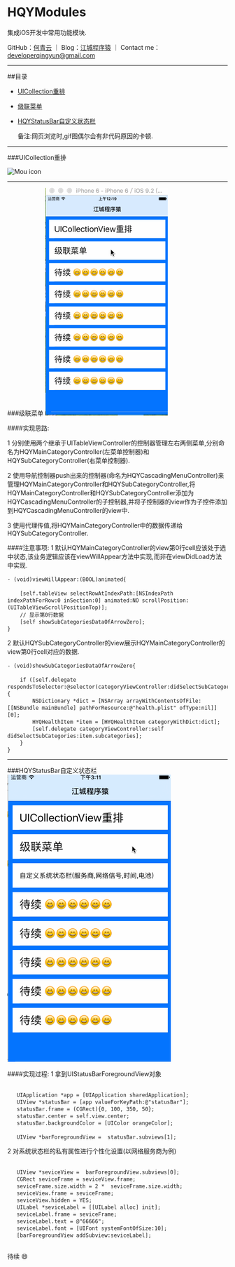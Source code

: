 # HQYModules
集成iOS开发中常用功能模块.

GitHub：[何青云](https://github.com/qingyunhe) ｜ Blog：[江城程序猿](http://www.heqingyun.com) ｜ Contact me：<developerqingyun@gmail.com>

---   
##目录
* [UICollection重排](#UICollection重排)
* [级联菜单](#级联菜单)
* [HQYStatusBar自定义状态栏](#HQYStatusBar自定义状态栏)

  备注:网页浏览时,gif图偶尔会有非代码原因的卡顿.

---           
    
###UICollection重排

![Mou icon](https://github.com/qingyunhe/HQYModules/blob/master/UICollectionView重排%20.gif)

---    
###级联菜单
![Mou icon](https://github.com/qingyunhe/HQYModules/blob/master/级联菜单.gif)

####实现思路:

1 分别使用两个继承于UITableViewController的控制器管理左右两侧菜单,分别命名为HQYMainCategoryController(左菜单控制器)和HQYSubCategoryController(右菜单控制器).

2 使用导航控制器push出来的控制器(命名为HQYCascadingMenuController)来管理HQYMainCategoryController和HQYSubCategoryController,将HQYMainCategoryController和HQYSubCategoryController添加为HQYCascadingMenuController的子控制器,并将子控制器的view作为子控件添加到HQYCascadingMenuController的view中.

3 使用代理传值,将HQYMainCategoryController中的数据传递给HQYSubCategoryController.

####注意事项:
1 默认HQYMainCategoryController的view第0行cell应该处于选中状态,该业务逻辑应该在viewWillAppear方法中实现,而非在viewDidLoad方法中实现.

```objc
- (void)viewWillAppear:(BOOL)animated{
    
    [self.tableView selectRowAtIndexPath:[NSIndexPath indexPathForRow:0 inSection:0] animated:NO scrollPosition:(UITableViewScrollPositionTop)];
    // 显示第0行数据
    [self showSubCategoriesDataOfArrowZero];
}

```

2 默认HQYSubCategoryController的view展示HQYMainCategoryController的view第0行cell对应的数据.

```objc
- (void)showSubCategoriesDataOfArrowZero{

    if ([self.delegate respondsToSelector:@selector(categoryViewController:didSelectSubCategories:)]) {
        NSDictionary *dict = [NSArray arrayWithContentsOfFile:[[NSBundle mainBundle] pathForResource:@"health.plist" ofType:nil]][0];
        HYQHealthItem *item = [HYQHealthItem categoryWithDict:dict];
        [self.delegate categoryViewController:self didSelectSubCategories:item.subcategories];
    }
}

```
---    
###HQYStatusBar自定义状态栏
![Mou icon](https://github.com/qingyunhe/HQYModules/blob/master/statusBar.gif)

####实现过程:
 1 拿到UIStatusBarForegroundView对象
 
 ```objc
 
    UIApplication *app = [UIApplication sharedApplication];
    UIView *statusBar = [app valueForKeyPath:@"statusBar"];
    statusBar.frame = (CGRect){0, 100, 350, 50};
    statusBar.center = self.view.center;
    statusBar.backgroundColor = [UIColor orangeColor];
    
    UIView *barForegroundView =  statusBar.subviews[1];

 ```
 2 对系统状态栏的私有属性进行个性化设置(以网络服务商为例)

 ```objc
 
    UIView *seviceView =  barForegroundView.subviews[0];
    CGRect seviceFrame = seviceView.frame;
    seviceFrame.size.width = 2 *  seviceFrame.size.width;
    seviceView.frame = seviceFrame;
    seviceView.hidden = YES;
    UILabel *seviceLabel = [[UILabel alloc] init];
    seviceLabel.frame = seviceFrame;
    seviceLabel.text = @"66666";
    seviceLabel.font = [UIFont systemFontOfSize:10];
    [barForegroundView addSubview:seviceLabel];
    
 ```

待续 😄
